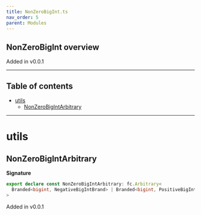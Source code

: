 ```yaml
---
title: NonZeroBigInt.ts
nav_order: 5
parent: Modules
---
```


## NonZeroBigInt overview

Added in v0.0.1

---

<h2 class="text-delta">Table of contents</h2>

- [utils](#utils)
  - [NonZeroBigIntArbitrary](#nonzerobigintarbitrary)

---

# utils

## NonZeroBigIntArbitrary

**Signature**

```ts
export declare const NonZeroBigIntArbitrary: fc.Arbitrary<
  Branded<bigint, NegativeBigIntBrand> | Branded<bigint, PositiveBigIntBrand>
>
```

Added in v0.0.1
